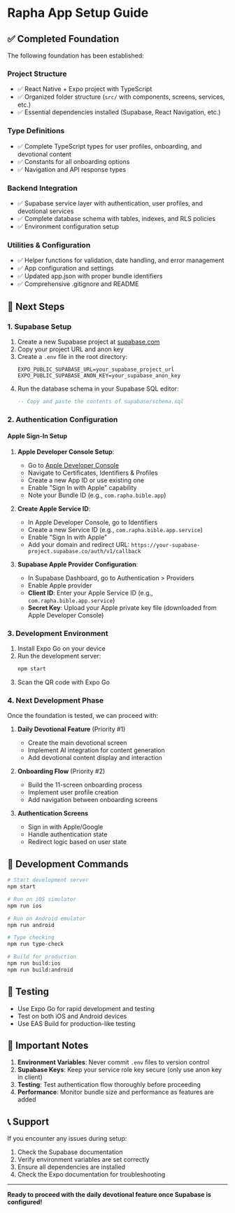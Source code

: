 # Rapha App Setup Guide

## ✅ Completed Foundation

The following foundation has been established:

### Project Structure
- ✅ React Native + Expo project with TypeScript
- ✅ Organized folder structure (`src/` with components, screens, services, etc.)
- ✅ Essential dependencies installed (Supabase, React Navigation, etc.)

### Type Definitions
- ✅ Complete TypeScript types for user profiles, onboarding, and devotional content
- ✅ Constants for all onboarding options
- ✅ Navigation and API response types

### Backend Integration
- ✅ Supabase service layer with authentication, user profiles, and devotional services
- ✅ Complete database schema with tables, indexes, and RLS policies
- ✅ Environment configuration setup

### Utilities & Configuration
- ✅ Helper functions for validation, date handling, and error management
- ✅ App configuration and settings
- ✅ Updated app.json with proper bundle identifiers
- ✅ Comprehensive .gitignore and README

## 🚀 Next Steps

### 1. Supabase Setup
1. Create a new Supabase project at [supabase.com](https://supabase.com)
2. Copy your project URL and anon key
3. Create a `.env` file in the root directory:
   ```env
   EXPO_PUBLIC_SUPABASE_URL=your_supabase_project_url
   EXPO_PUBLIC_SUPABASE_ANON_KEY=your_supabase_anon_key
   ```
4. Run the database schema in your Supabase SQL editor:
   ```sql
   -- Copy and paste the contents of supabase/schema.sql
   ```

### 2. Authentication Configuration

#### Apple Sign-In Setup
1. **Apple Developer Console Setup**:
   - Go to [Apple Developer Console](https://developer.apple.com/account/)
   - Navigate to Certificates, Identifiers & Profiles
   - Create a new App ID or use existing one
   - Enable "Sign In with Apple" capability
   - Note your Bundle ID (e.g., `com.rapha.bible.app`)

2. **Create Apple Service ID**:
   - In Apple Developer Console, go to Identifiers
   - Create a new Service ID (e.g., `com.rapha.bible.app.service`)
   - Enable "Sign In with Apple"
   - Add your domain and redirect URL: `https://your-supabase-project.supabase.co/auth/v1/callback`

3. **Supabase Apple Provider Configuration**:
   - In Supabase Dashboard, go to Authentication > Providers
   - Enable Apple provider
   - **Client ID**: Enter your Apple Service ID (e.g., `com.rapha.bible.app.service`)
   - **Secret Key**: Upload your Apple private key file (downloaded from Apple Developer Console)



### 3. Development Environment
1. Install Expo Go on your device
2. Run the development server:
   ```bash
   npm start
   ```
3. Scan the QR code with Expo Go

### 4. Next Development Phase
Once the foundation is tested, we can proceed with:

1. **Daily Devotional Feature** (Priority #1)
   - Create the main devotional screen
   - Implement AI integration for content generation
   - Add devotional content display and interaction

2. **Onboarding Flow** (Priority #2)
   - Build the 11-screen onboarding process
   - Implement user profile creation
   - Add navigation between onboarding screens

3. **Authentication Screens**
   - Sign in with Apple/Google
   - Handle authentication state
   - Redirect logic based on user state

## 🔧 Development Commands

```bash
# Start development server
npm start

# Run on iOS simulator
npm run ios

# Run on Android emulator
npm run android

# Type checking
npm run type-check

# Build for production
npm run build:ios
npm run build:android
```

## 📱 Testing

- Use Expo Go for rapid development and testing
- Test on both iOS and Android devices
- Use EAS Build for production-like testing

## 🚨 Important Notes

1. **Environment Variables**: Never commit `.env` files to version control
2. **Supabase Keys**: Keep your service role key secure (only use anon key in client)
3. **Testing**: Test authentication flow thoroughly before proceeding
4. **Performance**: Monitor bundle size and performance as features are added

## 📞 Support

If you encounter any issues during setup:
1. Check the Supabase documentation
2. Verify environment variables are set correctly
3. Ensure all dependencies are installed
4. Check the Expo documentation for troubleshooting

---

**Ready to proceed with the daily devotional feature once Supabase is configured!** 
